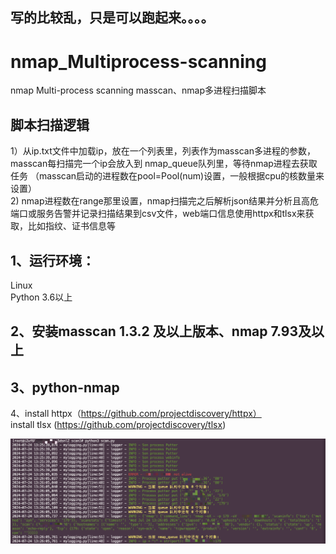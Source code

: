 ## 写的比较乱，只是可以跑起来。。。。<br>
# nmap_Multiprocess-scanning
nmap Multi-process scanning masscan、nmap多进程扫描脚本<br>
## 脚本扫描逻辑
  1）从ip.txt文件中加载ip，放在一个列表里，列表作为masscan多进程的参数，masscan每扫描完一个ip会放入到 nmap_queue队列里，等待nmap进程去获取任务 （masscan启动的进程数在pool=Pool(num)设置，一般根据cpu的核数量来设置）<br>
  2) nmap进程数在range那里设置，nmap扫描完之后解析json结果并分析且高危端口或服务告警并记录扫描结果到csv文件，web端口信息使用httpx和tlsx来获取，比如指纹、证书信息等<br>

## 1、运行环境：
  Linux<br>
  Python 3.6以上

## 2、安装masscan 1.3.2 及以上版本、nmap 7.93及以上

## 3、python-nmap

4、install httpx（https://github.com/projectdiscovery/httpx）<br>
   install tlsx (https://github.com/projectdiscovery/tlsx)<br>

![image](https://github.com/bigzeroo/nmap_Multiprocess-scanning/blob/main/scan.png)

   
  
